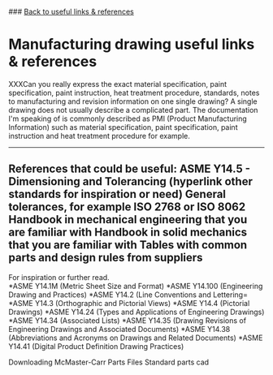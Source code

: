 <br> 
### <a href="hvleifsson.github.io/useful_links/">Back to useful links & references</a>

# Manufacturing drawing useful links & references

XXXCan you really express the exact material specification, paint specification, paint instruction, heat treatment procedure, standards, notes to manufacturing and revision information on one single drawing? A single drawing does not usually describe a complicated part. The documentation I'm speaking of is commonly described as PMI (Product Manufacturing Information) such as material specification, paint specification, paint instruction and heat treatment procedure for example.

---
**References that could be useful:**
ASME Y14.5 - Dimensioning and Tolerancing (hyperlink other standards for inspiration or need)
General tolerances, for example ISO 2768 or ISO 8062
Handbook in mechanical engineering that you are familiar with
Handbook in solid mechanics that you are familiar with
Tables with common parts and design rules from suppliers
---


For inspiration or further read.  
*ASME Y14.1M (Metric Sheet Size and Format)
*ASME Y14.100 (Engineering Drawing and Practices)
*ASME Y14.2 (Line Conventions and Lettering=
*ASME Y14.3 (Orthographic and Pictorial Views)
*ASME Y14.4 (Pictorial Drawings)
*ASME Y14.24 (Types and Applications of Engineering Drawings)
*ASME Y14.34 (Associated Lists)
*ASME Y14.35 (Drawing Revisions of Engineering Drawings and Associated Documents)
*ASME Y14.38 (Abbreviations and Acronyms on Drawings and Related Documents)
*ASME Y14.41 (Digital Product Definition Drawing Practices)

Downloading McMaster-Carr Parts Files
Standard parts cad

